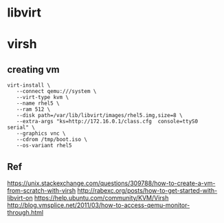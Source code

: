 # libvirt



# virsh


## creating vm

```
virt-install \
   --connect qemu:///system \
   --virt-type kvm \
   --name rhel5 \
   --ram 512 \
   --disk path=/var/lib/libvirt/images/rhel5.img,size=8 \
   --extra-args "ks=http://172.16.0.1/class.cfg  console=ttyS0  serial" \
   --graphics vnc \
   --cdrom /tmp/boot.iso \
   --os-variant rhel5
```

## Ref
https://unix.stackexchange.com/questions/309788/how-to-create-a-vm-from-scratch-with-virsh
http://rabexc.org/posts/how-to-get-started-with-libvirt-on
https://help.ubuntu.com/community/KVM/Virsh
http://blog.vmsplice.net/2011/03/how-to-access-qemu-monitor-through.html
